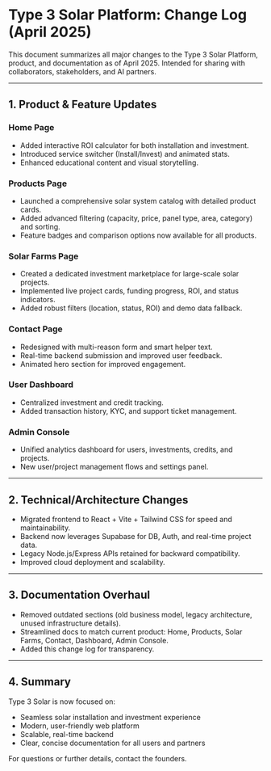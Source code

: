 # Type 3 Solar Platform: Change Log (April 2025)

This document summarizes all major changes to the Type 3 Solar Platform, product, and documentation as of April 2025. Intended for sharing with collaborators, stakeholders, and AI partners.

---

## 1. Product & Feature Updates

### Home Page
- Added interactive ROI calculator for both installation and investment.
- Introduced service switcher (Install/Invest) and animated stats.
- Enhanced educational content and visual storytelling.

### Products Page
- Launched a comprehensive solar system catalog with detailed product cards.
- Added advanced filtering (capacity, price, panel type, area, category) and sorting.
- Feature badges and comparison options now available for all products.

### Solar Farms Page
- Created a dedicated investment marketplace for large-scale solar projects.
- Implemented live project cards, funding progress, ROI, and status indicators.
- Added robust filters (location, status, ROI) and demo data fallback.

### Contact Page
- Redesigned with multi-reason form and smart helper text.
- Real-time backend submission and improved user feedback.
- Animated hero section for improved engagement.

### User Dashboard
- Centralized investment and credit tracking.
- Added transaction history, KYC, and support ticket management.

### Admin Console
- Unified analytics dashboard for users, investments, credits, and projects.
- New user/project management flows and settings panel.

---

## 2. Technical/Architecture Changes
- Migrated frontend to React + Vite + Tailwind CSS for speed and maintainability.
- Backend now leverages Supabase for DB, Auth, and real-time project data.
- Legacy Node.js/Express APIs retained for backward compatibility.
- Improved cloud deployment and scalability.

---

## 3. Documentation Overhaul
- Removed outdated sections (old business model, legacy architecture, unused infrastructure details).
- Streamlined docs to match current product: Home, Products, Solar Farms, Contact, Dashboard, Admin Console.
- Added this change log for transparency.

---

## 4. Summary
Type 3 Solar is now focused on:
- Seamless solar installation and investment experience
- Modern, user-friendly web platform
- Scalable, real-time backend
- Clear, concise documentation for all users and partners

For questions or further details, contact the founders.
